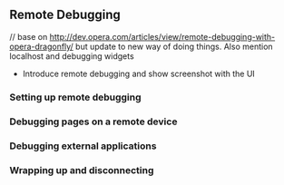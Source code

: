 ## Remote Debugging ##
// base on http://dev.opera.com/articles/view/remote-debugging-with-opera-dragonfly/ but update to new way of doing things. Also mention localhost and debugging widgets
* Introduce remote debugging  and show screenshot with the UI

### Setting up remote debugging ###

### Debugging pages on a remote device ###

### Debugging external applications ###

### Wrapping up and disconnecting ###


